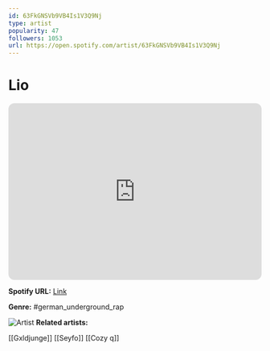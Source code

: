 ```yaml
---
id: 63FkGNSVb9VB4Is1V3Q9Nj
type: artist
popularity: 47
followers: 1053
url: https://open.spotify.com/artist/63FkGNSVb9VB4Is1V3Q9Nj
---
```

# Lio

<iframe style="border-radius:12px" src="https://open.spotify.com/embed/artist/63FkGNSVb9VB4Is1V3Q9Nj" width="100%" height="352" frameBorder="0" allowfullscreen="" allow="autoplay; clipboard-write; encrypted-media; fullscreen; picture-in-picture" loading="lazy"></iframe>

**Spotify URL:** [Link](https://open.spotify.com/artist/63FkGNSVb9VB4Is1V3Q9Nj)

**Genre:**  #german_underground_rap

![Artist](https://i.scdn.co/image/ab6761610000e5eb06824cbb1722ff44121367e5)
**Related artists:**

[[Gxldjunge]]
[[Seyfo]]
[[Cozy q]]

